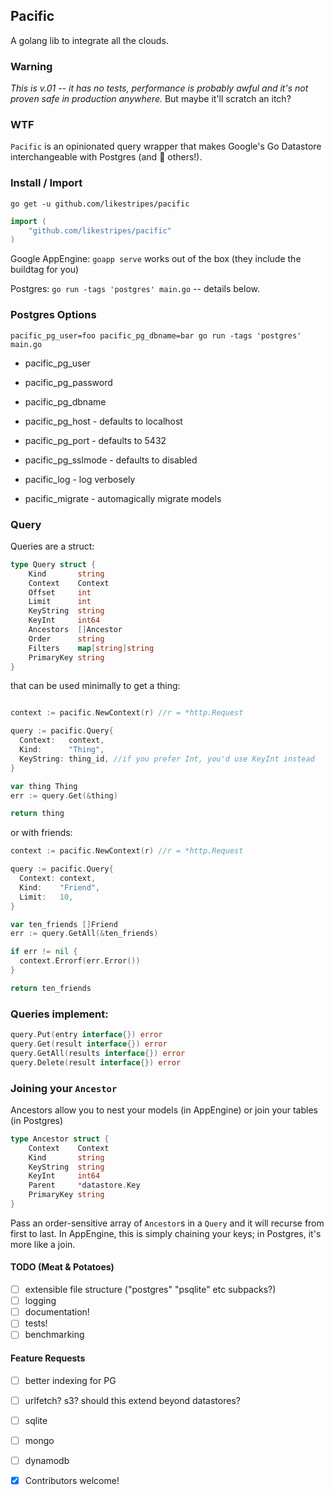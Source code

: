 ## Pacific

A golang lib to integrate all the clouds.

### Warning

*This is v.01 -- it has no tests, performance is probably awful and it's not proven safe in production anywhere.*  But maybe it'll scratch an itch?

### WTF

`Pacific` is an opinionated query wrapper that makes Google's Go Datastore interchangeable with Postgres (and :calendar: others!).

### Install / Import

`go get -u github.com/likestripes/pacific`

```go
import (
	"github.com/likestripes/pacific"
)
```

Google AppEngine: `goapp serve` works out of the box (they include the buildtag for you)

Postgres: `go run -tags 'postgres' main.go` -- details below.

### Postgres Options

`pacific_pg_user=foo pacific_pg_dbname=bar go run -tags 'postgres' main.go`

- pacific_pg_user
- pacific_pg_password
- pacific_pg_dbname
- pacific_pg_host - defaults to localhost
- pacific_pg_port - defaults to 5432
- pacific_pg_sslmode - defaults to disabled

- pacific_log - log verbosely
- pacific_migrate - automagically migrate models

### Query

Queries are a struct:

```go
type Query struct {
	Kind       string
	Context    Context
	Offset     int
	Limit      int
	KeyString  string
	KeyInt     int64
	Ancestors  []Ancestor
	Order      string
	Filters    map[string]string
	PrimaryKey string
}
```

that can be used minimally to get a thing:

```go

context := pacific.NewContext(r) //r = *http.Request

query := pacific.Query{
  Context:   context,
  Kind:      "Thing",
  KeyString: thing_id, //if you prefer Int, you'd use KeyInt instead
}

var thing Thing
err := query.Get(&thing)

return thing
```

or with friends:


```go
context := pacific.NewContext(r) //r = *http.Request

query := pacific.Query{
  Context: context,
  Kind:    "Friend",
  Limit:   10,
}

var ten_friends []Friend
err := query.GetAll(&ten_friends)

if err != nil {
  context.Errorf(err.Error())
}

return ten_friends
```

### Queries implement:

```go
query.Put(entry interface{}) error
query.Get(result interface{}) error
query.GetAll(results interface{}) error
query.Delete(result interface{}) error
```

### Joining your `Ancestor`

Ancestors allow you to nest your models (in AppEngine) or join your tables (in Postgres)

```go
type Ancestor struct {
	Context    Context
	Kind       string
	KeyString  string
	KeyInt     int64
	Parent     *datastore.Key
	PrimaryKey string
}
```

Pass an order-sensitive array of `Ancestor`s in a `Query` and it will recurse from first to last. In AppEngine, this is simply chaining your keys; in Postgres, it's more like a join.


#### TODO (Meat & Potatoes)
- [ ] extensible file structure ("postgres" "psqlite" etc subpacks?)
- [ ] logging
- [ ] documentation!
- [ ] tests!
- [ ] benchmarking

#### Feature Requests
- [ ] better indexing for PG
- [ ] urlfetch? s3? should this extend beyond datastores?
- [ ] sqlite
- [ ] mongo
- [ ] dynamodb

- [x] Contributors welcome!
